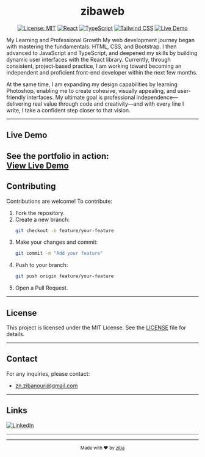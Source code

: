 <h1 align="center">
  zibaweb
</h1>

<div align="center">

[![License: MIT](https://img.shields.io/badge/License-MIT-yellow.svg?style=for-the-badge)](https://github.com/zibanouri/zibaweb/blob/main/LICENSE)
[![React](https://img.shields.io/badge/React-20232A?style=for-the-badge&logo=react&logoColor=61DAFB)](https://reactjs.org/)
[![TypeScript](https://img.shields.io/badge/TypeScript-007ACC?style=for-the-badge&logo=typescript&logoColor=white)](https://www.typescriptlang.org/)
[![Tailwind CSS](https://img.shields.io/badge/TailwindCSS-38B2AC?style=for-the-badge&logo=tailwind-css&logoColor=white)](https://tailwindcss.com/)
[![Live Demo](https://img.shields.io/badge/Live%20Demo-Online-crimson?style=for-the-badge)](https://zibanouri.github.io/zibaweb)

</div>

 My Learning and Professional Growth
My web development journey began with mastering the fundamentals: HTML, CSS, and Bootstrap.
I then advanced to JavaScript and TypeScript, and deepened my skills by building dynamic user interfaces with the React library.
Currently, through consistent, project-based practice, I am working toward becoming an independent and proficient front-end developer within the next few months.

At the same time, I am expanding my design capabilities by learning Photoshop, enabling me to create cohesive, visually appealing, and user-friendly interfaces.
My ultimate goal is professional independence—delivering real value through code and creativity—and with every line I write, I take a confident step closer to that vision.


---

## Live Demo

See the portfolio in action:  
[View Live Demo](https://zibanouri.github.io/zibaweb)
---

## Contributing

Contributions are welcome! To contribute:

1. Fork the repository.
2. Create a new branch:
   ```bash
   git checkout -b feature/your-feature
   ```
3. Make your changes and commit:
   ```bash
   git commit -m "Add your feature"
   ```
4. Push to your branch:
   ```bash
   git push origin feature/your-feature
   ```
5. Open a Pull Request.

---

## License

This project is licensed under the MIT License. See the [LICENSE](https://github.com/zibanouri/zibaweb/blob/main/LICENSE) file for details.

---

## Contact

For any inquiries, please contact:
- zn.zibanouri@gmail.com
---


## Links

[![LinkedIn](https://img.shields.io/badge/LinkedIn-0A66C2?style=for-the-badge&logo=linkedin&logoColor=white)](https://www.linkedin.com/in/ziba-nouri/)

---

---

<div align="center">
  <sub>Made with ❤️ by <a href="https://zibanouri.github.io/zibaweb">ziba</a></sub>
</div>
